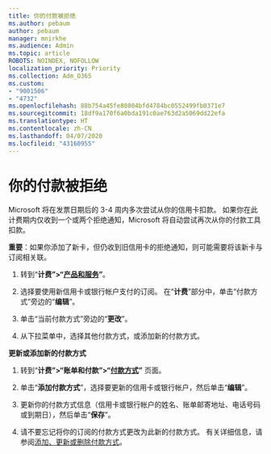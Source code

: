 ```yaml
---
title: 你的付款被拒绝
ms.author: pebaum
author: pebaum
manager: mnirkhe
ms.audience: Admin
ms.topic: article
ROBOTS: NOINDEX, NOFOLLOW
localization_priority: Priority
ms.collection: Adm_O365
ms.custom:
- "9001506"
- "4732"
ms.openlocfilehash: 88b754a45fe80804bfd4784bc0552499fb0371e7
ms.sourcegitcommit: 18df9a170f6a0bda191c0ae763d2a5069dd22efa
ms.translationtype: HT
ms.contentlocale: zh-CN
ms.lasthandoff: 04/07/2020
ms.locfileid: "43160955"
---
```

# <a name="your-payment-was-declined"></a>你的付款被拒绝

Microsoft 将在发票日期后的 3-4 周内多次尝试从你的信用卡扣款。  如果你在此计费期内仅收到一个或两个拒绝通知，Microsoft 将自动尝试再次从你的付款工具扣款。  

**重要**：如果你添加了新卡，但仍收到旧信用卡的拒绝通知，则可能需要将该新卡与订阅相关联。

1. 转到“**计费”>“[产品和服务](https://go.microsoft.com/fwlink/p/?linkid=842054)”**。

2. 选择要使用新信用卡或银行帐户支付的订阅。 在“**计费**”部分中，单击“付款方式”旁边的“**编辑**”。

3. 单击“当前付款方式”旁边的“**更改**”。

4. 从下拉菜单中，选择其他付款方式，或添加新的付款方式。

**更新或添加新的付款方式**

1. 转到“**计费”>“账单和付款”>“[付款方式](https://go.microsoft.com/fwlink/p/?linkid=2018806)”** 页面。

2. 单击“**添加付款方式**”，选择要更新的信用卡或银行帐户，然后单击“**编辑**”。

3. 更新你的付款方式信息（信用卡或银行帐户的姓名、账单邮寄地址、电话号码或到期日），然后单击“**保存**”。

4. 请不要忘记将你的订阅的付款方式更改为此新的付款方式。 有关详细信息，请参阅[添加、更新或删除付款方式](https://go.microsoft.com/fwlink/?linkid=2118133)。 
